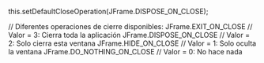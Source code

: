 
this.setDefaultCloseOperation(JFrame.DISPOSE_ON_CLOSE);

// Diferentes operaciones de cierre disponibles:
JFrame.EXIT_ON_CLOSE     // Valor = 3: Cierra toda la aplicación
JFrame.DISPOSE_ON_CLOSE  // Valor = 2: Solo cierra esta ventana
JFrame.HIDE_ON_CLOSE     // Valor = 1: Solo oculta la ventana
JFrame.DO_NOTHING_ON_CLOSE // Valor = 0: No hace nada